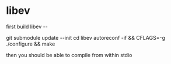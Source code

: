 libev
=======

first build libev --

  git submodule update --init
  cd libev
  autoreconf -if && CFLAGS=-g ./configure && make

then you should be able to compile from within stdio

